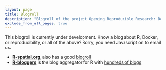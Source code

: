 ```yaml
---
layout: page
title: Blogroll
description: "Blogroll of the project Opening Reproducible Research: Docker, R, and reproducible research"
exclude_from_all_pages: true
---
```


<p class="message">
This blogroll is currently under development. Know a blog about R, Docker, or reproducibility, or all of the above?
<script type="text/javascript" language="javascript">
<!--
// Email obfuscator script 2.1 by Tim Williams, University of Arizona
// http://www.jottings.com/obfuscator/
{ coded = "qB4YDT.4zDhV@z4Y-kzD4hVDQ.qD"
  key = "xS69WIzN5qPrE24Vi8ymOJlLg1Mevpa0Hsb7wAZQuFKdYRXkntTCU3jDfGBcoh"
  shift=coded.length
  link=""
  for (i=0; i<coded.length; i++) {
    if (key.indexOf(coded.charAt(i))==-1) {
      ltr = coded.charAt(i)
      link += (ltr)
    }
    else {     
      ltr = (key.indexOf(coded.charAt(i))-shift+key.length) % key.length
      link += (key.charAt(ltr))
    }
  }
document.write("<a href='mailto:"+link+"'>Let us know</a>.")
}
//-->
</script><noscript>Sorry, you need Javascript on to email us.</noscript>
</p>

- **[R-spatial.org](http://r-spatial.org/)**, also has a good [blogroll](http://r-spatial.org/blogroll/)
- **[R-bloggers](https://www.r-bloggers.com/)** is _the_ blog aggregator for R with [hundreds of blogs](https://www.r-bloggers.com/blogs-list/)
